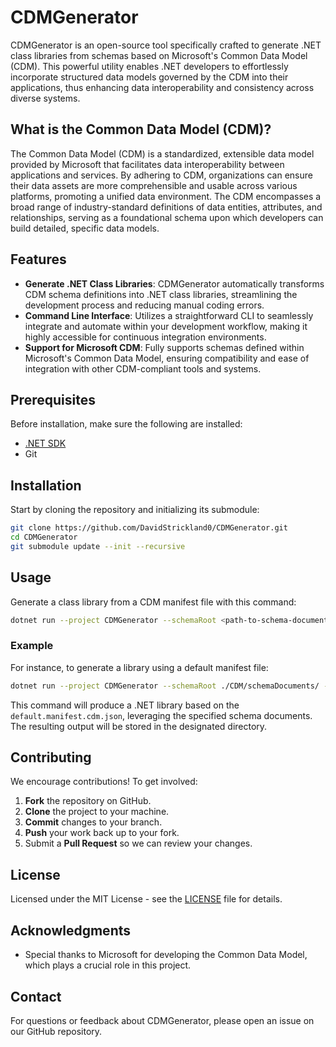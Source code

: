 # CDMGenerator

CDMGenerator is an open-source tool specifically crafted to generate .NET class libraries from schemas based on Microsoft's Common Data Model (CDM). This powerful utility enables .NET developers to effortlessly incorporate structured data models governed by the CDM into their applications, thus enhancing data interoperability and consistency across diverse systems.

## What is the Common Data Model (CDM)?

The Common Data Model (CDM) is a standardized, extensible data model provided by Microsoft that facilitates data interoperability between applications and services. By adhering to CDM, organizations can ensure their data assets are more comprehensible and usable across various platforms, promoting a unified data environment. The CDM encompasses a broad range of industry-standard definitions of data entities, attributes, and relationships, serving as a foundational schema upon which developers can build detailed, specific data models.

## Features

- **Generate .NET Class Libraries**: CDMGenerator automatically transforms CDM schema definitions into .NET class libraries, streamlining the development process and reducing manual coding errors.
- **Command Line Interface**: Utilizes a straightforward CLI to seamlessly integrate and automate within your development workflow, making it highly accessible for continuous integration environments.
- **Support for Microsoft CDM**: Fully supports schemas defined within Microsoft's Common Data Model, ensuring compatibility and ease of integration with other CDM-compliant tools and systems.

## Prerequisites

Before installation, make sure the following are installed:
- [.NET SDK](https://dotnet.microsoft.com/download)
- Git

## Installation

Start by cloning the repository and initializing its submodule:

```bash
git clone https://github.com/DavidStrickland0/CDMGenerator.git
cd CDMGenerator
git submodule update --init --recursive
```

## Usage

Generate a class library from a CDM manifest file with this command:

```bash
dotnet run --project CDMGenerator --schemaRoot <path-to-schema-documents> --manifestFile <path-to-manifest-file> --outputDirectory <output-directory>
```

### Example

For instance, to generate a library using a default manifest file:

```bash
dotnet run --project CDMGenerator --schemaRoot ./CDM/schemaDocuments/ --manifestFile CustomerInsightsJourneys/default.manifest.cdm.json --outputDirectory generatedOutput
```

This command will produce a .NET library based on the `default.manifest.cdm.json`, leveraging the specified schema documents. The resulting output will be stored in the designated directory.

## Contributing

We encourage contributions! To get involved:
1. **Fork** the repository on GitHub.
2. **Clone** the project to your machine.
3. **Commit** changes to your branch.
4. **Push** your work back up to your fork.
5. Submit a **Pull Request** so we can review your changes.

## License

Licensed under the MIT License - see the [LICENSE](LICENSE) file for details.

## Acknowledgments

- Special thanks to Microsoft for developing the Common Data Model, which plays a crucial role in this project.

## Contact

For questions or feedback about CDMGenerator, please open an issue on our GitHub repository.
